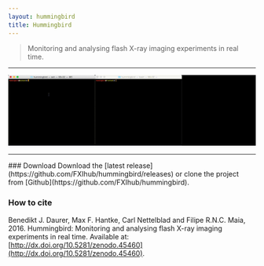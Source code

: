 ```yaml
---
layout: hummingbird
title: Hummingbird
---
```


> Monitoring and analysing flash X-ray imaging experiments in real time.
<hr>
<div class="row">
	<div class="col-sm-12 col-md-12">
		<div class="thumbnail">
	        <img src="demo.gif" alt="Hummingbird"></a>
		</div>
	</div>
</div>
<hr>
### Download
Download the [latest release](https://github.com/FXIhub/hummingbird/releases) or clone the project from [Github](https://github.com/FXIhub/hummingbird).

### How to cite
Benedikt J. Daurer, Max F. Hantke, Carl Nettelblad and Filipe R.N.C. Maia, 2016. 
Hummingbird: Monitoring and analysing flash X-ray imaging experiments in real time. Available at: [http://dx.doi.org/10.5281/zenodo.45460](http://dx.doi.org/10.5281/zenodo.45460).
